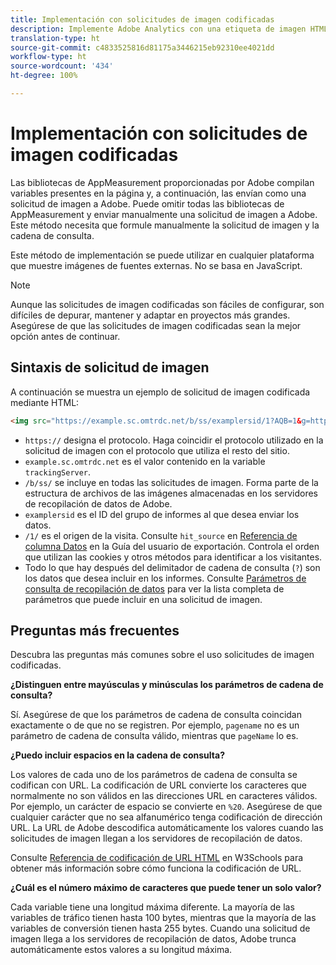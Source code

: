 ```yaml
---
title: Implementación con solicitudes de imagen codificadas
description: Implemente Adobe Analytics con una etiqueta de imagen HTML (solicitud de imagen codificada)
translation-type: ht
source-git-commit: c4833525816d81175a3446215eb92310ee4021dd
workflow-type: ht
source-wordcount: '434'
ht-degree: 100%

---
```



# Implementación con solicitudes de imagen codificadas

Las bibliotecas de AppMeasurement proporcionadas por Adobe compilan variables presentes en la página y, a continuación, las envían como una solicitud de imagen a Adobe. Puede omitir todas las bibliotecas de AppMeasurement y enviar manualmente una solicitud de imagen a Adobe. Este método necesita que formule manualmente la solicitud de imagen y la cadena de consulta.

Este método de implementación se puede utilizar en cualquier plataforma que muestre imágenes de fuentes externas. No se basa en JavaScript.

>[!NOTE]
>
>Aunque las solicitudes de imagen codificadas son fáciles de configurar, son difíciles de depurar, mantener y adaptar en proyectos más grandes. Asegúrese de que las solicitudes de imagen codificadas sean la mejor opción antes de continuar.

## Sintaxis de solicitud de imagen

A continuación se muestra un ejemplo de solicitud de imagen codificada mediante HTML:

```html
<img src="https://example.sc.omtrdc.net/b/ss/examplersid/1?AQB=1&g=http%3A%2F%2Fexample.com&pageName=Example%20hardcoded%20hit&v1=Example%20value&AQE=1"/>
```

* `https://` designa el protocolo. Haga coincidir el protocolo utilizado en la solicitud de imagen con el protocolo que utiliza el resto del sitio.
* `example.sc.omtrdc.net` es el valor contenido en la variable `trackingServer`.
* `/b/ss/` se incluye en todas las solicitudes de imagen. Forma parte de la estructura de archivos de las imágenes almacenadas en los servidores de recopilación de datos de Adobe.
* `examplersid` es el ID del grupo de informes al que desea enviar los datos.
* `/1/` es el origen de la visita. Consulte `hit_source` en [Referencia de columna Datos](../../export/analytics-data-feed/c-df-contents/datafeeds-reference.md) en la Guía del usuario de exportación. Controla el orden que utilizan las cookies y otros métodos para identificar a los visitantes.
* Todo lo que hay después del delimitador de cadena de consulta (`?`) son los datos que desea incluir en los informes. Consulte [Parámetros de consulta de recopilación de datos](../validate/query-parameters.md) para ver la lista completa de parámetros que puede incluir en una solicitud de imagen.

## Preguntas más frecuentes

Descubra las preguntas más comunes sobre el uso solicitudes de imagen codificadas.

**¿Distinguen entre mayúsculas y minúsculas los parámetros de cadena de consulta?**

Sí. Asegúrese de que los parámetros de cadena de consulta coincidan exactamente o de que no se registren. Por ejemplo, `pagename` no es un parámetro de cadena de consulta válido, mientras que `pageName` lo es.

**¿Puedo incluir espacios en la cadena de consulta?**

Los valores de cada uno de los parámetros de cadena de consulta se codifican con URL. La codificación de URL convierte los caracteres que normalmente no son válidos en las direcciones URL en caracteres válidos. Por ejemplo, un carácter de espacio se convierte en `%20`. Asegúrese de que cualquier carácter que no sea alfanumérico tenga codificación de dirección URL. La URL de Adobe descodifica automáticamente los valores cuando las solicitudes de imagen llegan a los servidores de recopilación de datos.

Consulte [Referencia de codificación de URL HTML](https://www.w3schools.com/tags/ref_urlencode.asp) en W3Schools para obtener más información sobre cómo funciona la codificación de URL.

**¿Cuál es el número máximo de caracteres que puede tener un solo valor?**

Cada variable tiene una longitud máxima diferente. La mayoría de las variables de tráfico tienen hasta 100 bytes, mientras que la mayoría de las variables de conversión tienen hasta 255 bytes. Cuando una solicitud de imagen llega a los servidores de recopilación de datos, Adobe trunca automáticamente estos valores a su longitud máxima.
